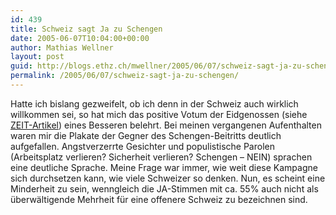 ```yaml
---
id: 439
title: Schweiz sagt Ja zu Schengen
date: 2005-06-07T10:04:00+00:00
author: Mathias Wellner
layout: post
guid: http://blogs.ethz.ch/mwellner/2005/06/07/schweiz-sagt-ja-zu-schengen/
permalink: /2005/06/07/schweiz-sagt-ja-zu-schengen/
---
```

Hatte ich bislang gezweifelt, ob ich denn in der Schweiz auch wirklich willkommen sei, so hat mich das positive Votum der Eidgenossen (siehe [ZEIT-Artikel](http://www.zeit.de/2005/23/schweiz_ergebnis)) eines Besseren belehrt. Bei meinen vergangenen Aufenthalten waren mir die Plakate der Gegner des Schengen-Beitritts deutlich aufgefallen. Angstverzerrte Gesichter und populistische Parolen (Arbeitsplatz verlieren? Sicherheit verlieren? Schengen &#8211; NEIN) sprachen eine deutliche Sprache. Meine Frage war immer, wie weit diese Kampagne sich durchsetzen kann, wie viele Schweizer so denken. Nun, es scheint eine Minderheit zu sein, wenngleich die JA-Stimmen mit ca. 55% auch nicht als überwältigende Mehrheit für eine offenere Schweiz zu bezeichnen sind.